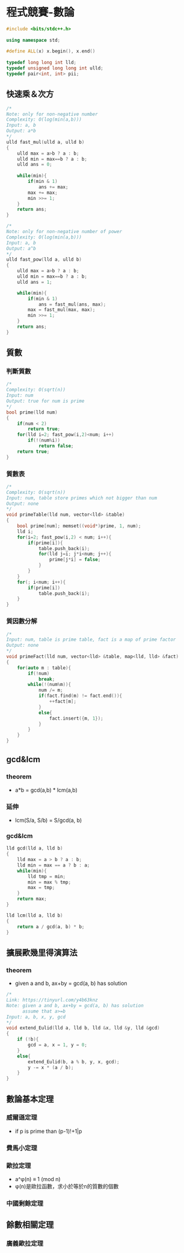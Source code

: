 # 程式競賽-數論
```cpp
#include <bits/stdc++.h>
 
using namespace std;
 
#define ALL(x) x.begin(), x.end()
 
typedef long long int lld;
typedef unsigned long long int ulld;
typedef pair<int, int> pii;
```
## 快速乘＆次方
```cpp
/*
Note: only for non-negative number
Complexity: O(log(min(a,b)))
Input: a, b
Output: a*b
*/
ulld fast_mul(ulld a, ulld b)
{
	ulld max = a>b ? a : b;
	ulld min = max==b ? a : b;
	ulld ans = 0;
	
	while(min){
		if(min & 1)
			ans += max;
		max += max;
		min >>= 1;
	}
	return ans;
}

/*
Note: only for non-negative number of power
Complexity: O(log(min(a,b)))
Input: a, b
Output: a^b
*/
ulld fast_pow(lld a, ulld b)
{
	ulld max = a>b ? a : b;
	ulld min = max==b ? a : b;
	ulld ans = 1;

	while(min){
		if(min & 1)
			ans = fast_mul(ans, max);
		max = fast_mul(max, max);
		min >>= 1;
	}
	return ans;
}
```

## 質數
### 判斷質數
```cpp
/*
Complexity: O(sqrt(n))
Input: num
Output: true for num is prime
*/
bool prime(lld num)
{
	if(num < 2)
		return true;
	for(lld i=2; fast_pow(i,2)<num; i++)
		if(!(num%i))
			return false;
	return true;
}
```
### 質數表
```cpp
/*
Complexity: O(sqrt(n))
Input: num, table store primes which not bigger than num
Output: none
*/
void primeTable(lld num, vector<lld> &table)
{
	bool prime[num]; memset((void*)prime, 1, num);
	lld i;
	for(i=2; fast_pow(i,2) < num; i++){
		if(prime[i]){
			table.push_back(i);
			for(lld j=i; j*i<num; j++){
				prime[j*i] = false;
			}
		}
	}
	for(; i<num; i++){
		if(prime[i])
			table.push_back(i);
	}
}
```
### 質因數分解
```cpp
/*
Input: num, table is prime table, fact is a map of prime factor
Output: none
*/
void primeFact(lld num, vector<lld> &table, map<lld, lld> &fact)
{
	for(auto m : table){
		if(!num)
			break;
		while(!(num%m)){
			num /= m;
			if(fact.find(m) != fact.end()){
				++fact[m];
			}
			else{
				fact.insert({m, 1});
			}
		}
	}
}
```
## gcd&lcm
### theorem
- a*b = gcd(a,b) * lcm(a,b)
### 延伸
- lcm(S/a, S/b) = S/gcd(a, b)
### gcd&lcm
```cpp
lld gcd(lld a, lld b)
{
    lld max = a > b ? a : b;
    lld min = max == a ? b : a;
    while(min){
        lld tmp = min;
        min = max % tmp;
        max = tmp;
    }
    return max;
}

lld lcm(lld a, lld b)
{
    return a / gcd(a, b) * b;
}
```
## 擴展歐幾里得演算法
### theorem
- given a and b, ax+by = gcd(a, b) has solution
```cpp
/*
Link: https://tinyurl.com/y4b63knz
Note: given a and b, ax+by = gcd(a, b) has solution
      assume that a>=b
Input: a, b, x, y, gcd
*/
void extend_Eulid(lld a, lld b, lld &x, lld &y, lld &gcd)
{
	if (!b){
		gcd = a, x = 1, y = 0;
	}
	else{
		extend_Eulid(b, a % b, y, x, gcd);
		y -= x * (a / b);
	}
}
```
## 數論基本定理
### 威爾遜定理
- if p is prime than (p-1)!+1|p
### 費馬小定理
### 歐拉定理
- a^φ(n) ≡ 1 (mod n)
- φ(n)是歐拉函數，求小於等於n的質數的個數
### 中國剩餘定理

## 餘數相關定理
### 廣義歐拉定理
